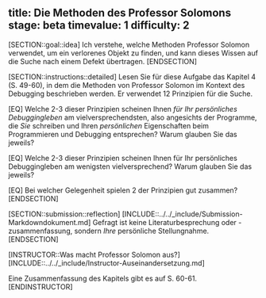 title: Die Methoden des Professor Solomons 
stage: beta
timevalue: 1
difficulty: 2
---
[SECTION::goal::idea]
Ich verstehe, welche Methoden Professor Solomon verwendet, um ein verlorenes Objekt zu finden, und
kann dieses Wissen auf die Suche nach einem Defekt übertragen.
[ENDSECTION]

[SECTION::instructions::detailed]
Lesen Sie für diese Aufgabe das Kapitel 4 (S. 49-60), in dem die Methoden von 
Professor Solomon im Kontext des Debugging beschrieben werden.
Er verwendet 12 Prinzipien für die Suche.

[EQ] Welche 2-3 dieser Prinzipien scheinen Ihnen _für Ihr persönliches Debuggingleben_
am vielversprechendsten, also angesichts der Programme, die _Sie_ schreiben und Ihren
_persönlichen_ Eigenschaften beim Programmieren und Debugging entsprechen?
Warum glauben Sie das jeweils?

[EQ] Welche 2-3 dieser Prinzipien scheinen Ihnen für Ihr persönliches Debuggingleben
am wenigsten vielversprechend?
Warum glauben Sie das jeweils?

[EQ] Bei welcher Gelegenheit spielen 2 der Prinzipien gut zusammen?
[ENDSECTION]

[SECTION::submission::reflection]
[INCLUDE::../../_include/Submission-Markdowndokument.md]
Gefragt ist keine Literaturbesprechung oder -zusammenfassung,
sondern _Ihre_ persönliche Stellungnahme.
[ENDSECTION]

[INSTRUCTOR::Was macht Professor Solomon aus?]
[INCLUDE::../../_include/Instructor-Auseinandersetzung.md]

Eine Zusammenfassung des Kapitels gibt es auf S. 60-61.
[ENDINSTRUCTOR]